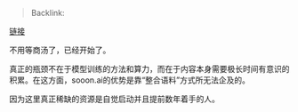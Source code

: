 > Backlink: 

[链接](https://link.zhihu.com/?target=https%3A//sooon.ai)

不用等商汤了，已经开始了。

真正的瓶颈不在于模型训练的方法和算力，而在于内容本身需要极长时间有意识的积累。在这方面，sooon.ai的优势是靠“整合语料”方式所无法企及的。

因为这里真正稀缺的资源是自觉启动并且提前数年着手的人。
